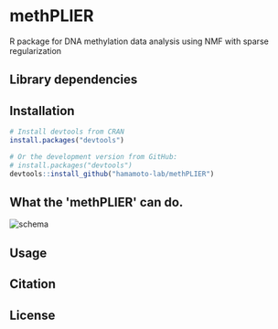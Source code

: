 # methPLIER
R package for DNA methylation data analysis using NMF with sparse regularization

## Library dependencies

## Installation
```R
# Install devtools from CRAN
install.packages("devtools")

# Or the development version from GitHub:
# install.packages("devtools")
devtools::install_github("hamamoto-lab/methPLIER")
```
## What the 'methPLIER' can do.
![schema](https://user-images.githubusercontent.com/7193590/172372421-db129640-486f-4f8c-a8f3-015fba7c58ab.png)

## Usage

## Citation

## License
